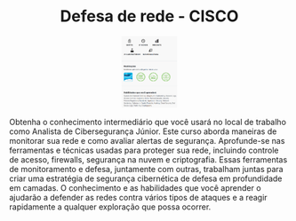 
<h1 align="center"> Defesa de rede - CISCO </h1>

<p align="center">
<img alt="" src="/ASSETS/defesaDeRedes-CISCO.png"width="20%">
</p>


<P> Obtenha o conhecimento intermediário que você usará no local de trabalho como Analista de Cibersegurança Júnior. Este curso aborda maneiras de monitorar sua rede e como avaliar alertas de segurança. Aprofunde-se nas ferramentas e técnicas usadas para proteger sua rede, incluindo controle de acesso, firewalls, segurança na nuvem e criptografia. Essas ferramentas de monitoramento e defesa, juntamente com outras, trabalham juntas para criar uma estratégia de segurança cibernética de defesa em profundidade em camadas. O conhecimento e as habilidades que você aprender o ajudarão a defender as redes contra vários tipos de ataques e a reagir rapidamente a qualquer exploração que possa ocorrer. </P>